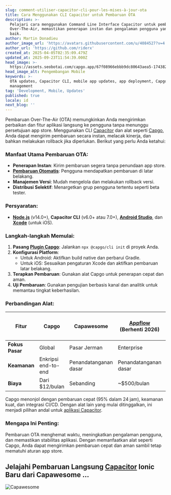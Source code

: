 ```yaml
---
slug: comment-utiliser-capacitor-cli-pour-les-mises-à-jour-ota
title: Cara Menggunakan CLI Capacitor untuk Pembaruan OTA
description: >-
  Pelajari cara menggunakan Command Line Interface Capacitor untuk pembaruan
  Over-The-Air, memastikan penerapan instan dan pengalaman pengguna yang lebih
  baik.
author: Martin Donadieu
author_image_url: 'https://avatars.githubusercontent.com/u/4084527?v=4'
author_url: 'https://github.com/riderx'
created_at: 2025-04-05T02:35:09.479Z
updated_at: 2025-09-23T11:54:39.000Z
head_image: >-
  https://assets.seobotai.com/capgo.app/67f08966ebbb9dc80643aea5-1743820535214.jpg
head_image_alt: Pengembangan Mobile
keywords: >-
  OTA updates, Capacitor CLI, mobile app updates, app deployment, Capgo, version
  management
tag: 'Development, Mobile, Updates'
published: true
locale: id
next_blog: ''
---
```

Pembaruan Over-The-Air (OTA) memungkinkan Anda mengirimkan perbaikan dan fitur aplikasi langsung ke pengguna tanpa menunggu persetujuan app store. Menggunakan CLI [Capacitor](https://capacitorjs.com/) dan alat seperti [Capgo](https://capgo.app/), Anda dapat mengirim pembaruan secara instan, melacak kinerja, dan bahkan melakukan rollback jika diperlukan. Berikut yang perlu Anda ketahui:

### Manfaat Utama Pembaruan OTA:

- **Penerapan Instan**: Kirim pembaruan segera tanpa penundaan app store.
- **[Pembaruan Otomatis](https://capgo.app/docs/plugin/cloud-mode/auto-update/)**: Pengguna mendapatkan pembaruan di latar belakang.
- **Manajemen Versi**: Mudah mengelola dan melakukan rollback versi.
- **Distribusi Selektif**: Menargetkan grup pengguna tertentu seperti beta tester.

### Persyaratan:

- **[Node.js](https://nodejs.org/en)** (v14.0+), **Capacitor CLI** (v6.0+ atau 7.0+), **[Android Studio](https://developer.android.com/studio)**, dan **[Xcode](https://developer.apple.com/xcode/)** (untuk iOS).

### Langkah-langkah Memulai:

1. **Pasang [Plugin Capgo](https://capgo.app/plugins/)**: Jalankan `npx @capgo/cli init` di proyek Anda.
2. **Konfigurasi Platform**:
   - Untuk Android: Aktifkan build native dan perbarui Gradle.
   - Untuk iOS: Sesuaikan pengaturan Xcode dan aktifkan pembaruan latar belakang.
3. **Terapkan Pembaruan**: Gunakan alat Capgo untuk penerapan cepat dan aman.
4. **Uji Pembaruan**: Gunakan pengujian berbasis kanal dan analitik untuk memantau tingkat keberhasilan.

### Perbandingan Alat:

| Fitur | Capgo | Capawesome | [Appflow](https://ionic.io/appflow/) (Berhenti 2026) | Microsoft CodePush (Dihentikan 2024) |
| --- | --- | --- | --- | --- |
| **Fokus Pasar** | Global | Pasar Jerman | Enterprise | - |
| **Keamanan** | Enkripsi end-to-end | Penandatanganan dasar | Penandatanganan dasar | - |
| **Biaya** | Dari $12/bulan | Sebanding | ~$500/bulan | Dulu gratis |

Capgo menonjol dengan pembaruan cepat (95% dalam 24 jam), keamanan kuat, dan integrasi CI/CD. Dengan alat lain yang mulai ditinggalkan, ini menjadi pilihan andal untuk [aplikasi Capacitor](https://capgo.app/blog/capacitor-comprehensive-guide/).

### Mengapa Ini Penting:

Pembaruan OTA menghemat waktu, meningkatkan pengalaman pengguna, dan memastikan stabilitas aplikasi. Dengan memanfaatkan alat seperti Capgo, Anda dapat mengirimkan pembaruan cepat dan aman sambil tetap mematuhi aturan app store.

## Jelajahi Pembaruan Langsung [Capacitor](https://capacitorjs.com/) Ionic Baru dari Capawesome ...

![Capawesome](https://assets.seobotai.com/capgo.app/67f08966ebbb9dc80643aea5/5b1313ba32c189efb1a18534f5d1b0bc.jpg)
